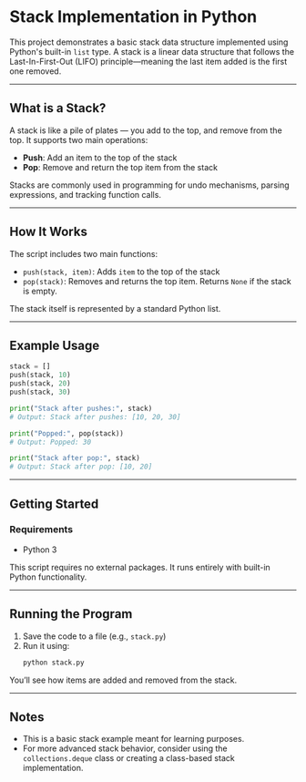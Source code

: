 
# Stack Implementation in Python

This project demonstrates a basic stack data structure implemented using Python's built-in `list` type. A stack is a linear data structure that follows the Last-In-First-Out (LIFO) principle—meaning the last item added is the first one removed.

---

## What is a Stack?

A stack is like a pile of plates — you add to the top, and remove from the top. It supports two main operations:

- **Push**: Add an item to the top of the stack
- **Pop**: Remove and return the top item from the stack

Stacks are commonly used in programming for undo mechanisms, parsing expressions, and tracking function calls.

---

## How It Works

The script includes two main functions:

- `push(stack, item)`: Adds `item` to the top of the stack
- `pop(stack)`: Removes and returns the top item. Returns `None` if the stack is empty.

The stack itself is represented by a standard Python list.

---

## Example Usage

```python
stack = []
push(stack, 10)
push(stack, 20)
push(stack, 30)

print("Stack after pushes:", stack)
# Output: Stack after pushes: [10, 20, 30]

print("Popped:", pop(stack))
# Output: Popped: 30

print("Stack after pop:", stack)
# Output: Stack after pop: [10, 20]
```

---

## Getting Started

### Requirements

- Python 3

This script requires no external packages. It runs entirely with built-in Python functionality.

---

## Running the Program

1. Save the code to a file (e.g., `stack.py`)  
2. Run it using:
   ```bash
   python stack.py
   ```

You’ll see how items are added and removed from the stack.

---

## Notes

- This is a basic stack example meant for learning purposes.
- For more advanced stack behavior, consider using the `collections.deque` class or creating a class-based stack implementation.
